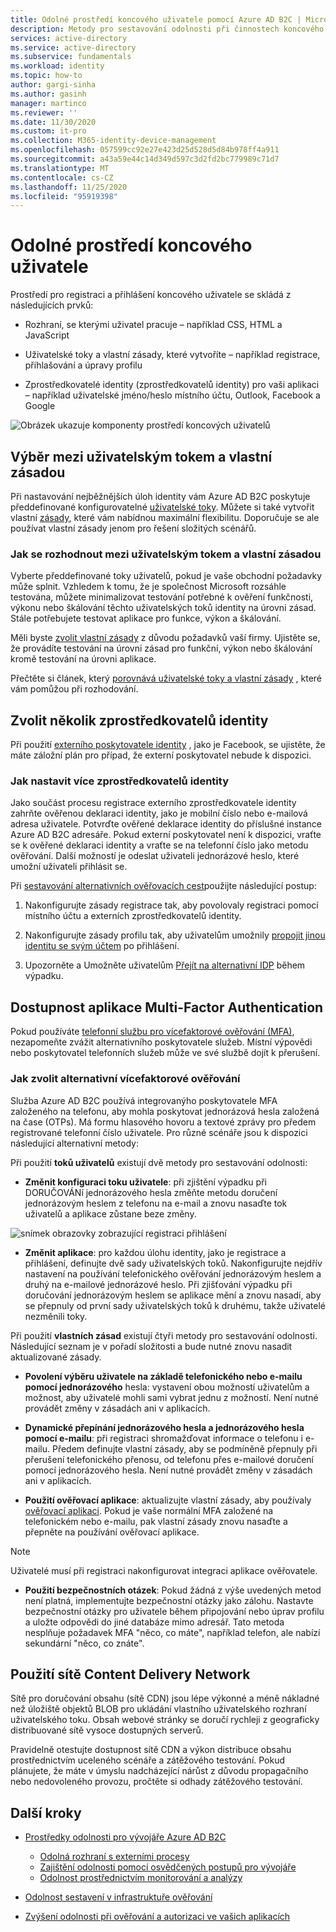 ```yaml
---
title: Odolné prostředí koncového uživatele pomocí Azure AD B2C | Microsoft Docs
description: Metody pro sestavování odolnosti při činnostech koncového uživatele pomocí Azure AD B2C
services: active-directory
ms.service: active-directory
ms.subservice: fundamentals
ms.workload: identity
ms.topic: how-to
author: gargi-sinha
ms.author: gasinh
manager: martinco
ms.reviewer: ''
ms.date: 11/30/2020
ms.custom: it-pro
ms.collection: M365-identity-device-management
ms.openlocfilehash: 057599cc92e27e423d25d528d5d84b978ff4a911
ms.sourcegitcommit: a43a59e44c14d349d597c3d2fd2bc779989c71d7
ms.translationtype: MT
ms.contentlocale: cs-CZ
ms.lasthandoff: 11/25/2020
ms.locfileid: "95919398"
---
```

# <a name="resilient-end-user-experience"></a>Odolné prostředí koncového uživatele

Prostředí pro registraci a přihlášení koncového uživatele se skládá z následujících prvků:

- Rozhraní, se kterými uživatel pracuje – například CSS, HTML a JavaScript

- Uživatelské toky a vlastní zásady, které vytvoříte – například registrace, přihlašování a úpravy profilu

- Zprostředkovatelé identity (zprostředkovatelů identity) pro vaši aplikaci – například uživatelské jméno/heslo místního účtu, Outlook, Facebook a Google

![Obrázek ukazuje komponenty prostředí koncových uživatelů](media/resilient-end-user-experiences/end-user-experience-architecture.png)

## <a name="choose-between-user-flow-and-custom-policy"></a>Výběr mezi uživatelským tokem a vlastní zásadou  

Při nastavování nejběžnějších úloh identity vám Azure AD B2C poskytuje předdefinované konfigurovatelné [uživatelské toky](https://docs.microsoft.com/azure/active-directory-b2c/user-flow-overview). Můžete si také vytvořit vlastní [zásady](https://docs.microsoft.com/azure/active-directory-b2c/custom-policy-overview), které vám nabídnou maximální flexibilitu. Doporučuje se ale používat vlastní zásady jenom pro řešení složitých scénářů.

### <a name="how-to-decide-between-user-flow-and-custom-policy"></a>Jak se rozhodnout mezi uživatelským tokem a vlastní zásadou

Vyberte předdefinované toky uživatelů, pokud je vaše obchodní požadavky může splnit. Vzhledem k tomu, že je společnost Microsoft rozsáhle testována, můžete minimalizovat testování potřebné k ověření funkčnosti, výkonu nebo škálování těchto uživatelských toků identity na úrovni zásad. Stále potřebujete testovat aplikace pro funkce, výkon a škálování.

Měli byste [zvolit vlastní zásady](https://docs.microsoft.com/azure/active-directory-b2c/custom-policy-get-started) z důvodu požadavků vaší firmy. Ujistěte se, že provádíte testování na úrovni zásad pro funkční, výkon nebo škálování kromě testování na úrovni aplikace.

Přečtěte si článek, který [porovnává uživatelské toky a vlastní zásady](https://docs.microsoft.com/azure/active-directory-b2c/custom-policy-overview#comparing-user-flows-and-custom-policies) , které vám pomůžou při rozhodování.

## <a name="choose-multiple-idps"></a>Zvolit několik zprostředkovatelů identity

Při použití [externího poskytovatele identity](https://docs.microsoft.com/azure/active-directory-b2c/technical-overview#external-identity-providers) , jako je Facebook, se ujistěte, že máte záložní plán pro případ, že externí poskytovatel nebude k dispozici.

### <a name="how-to-set-up-multiple-idps"></a>Jak nastavit více zprostředkovatelů identity

Jako součást procesu registrace externího zprostředkovatele identity zahrňte ověřenou deklaraci identity, jako je mobilní číslo nebo e-mailová adresa uživatele. Potvrďte ověřené deklarace identity do příslušné instance Azure AD B2C adresáře. Pokud externí poskytovatel není k dispozici, vraťte se k ověřené deklaraci identity a vraťte se na telefonní číslo jako metodu ověřování. Další možností je odeslat uživateli jednorázové heslo, které umožní uživateli přihlásit se.

 Při [sestavování alternativních ověřovacích cest](https://github.com/azure-ad-b2c/samples/tree/master/policies/idps-filter)použijte následující postup:

 1. Nakonfigurujte zásady registrace tak, aby povolovaly registraci pomocí místního účtu a externích zprostředkovatelů identity.

 2. Nakonfigurujte zásady profilu tak, aby uživatelům umožnily [propojit jinou identitu se svým účtem](https://github.com/Azure-Samples/active-directory-b2c-advanced-policies/tree/master/account-linking) po přihlášení.

 3. Upozorněte a Umožněte uživatelům [Přejít na alternativní IDP](https://docs.microsoft.com/azure/active-directory-b2c/custom-policy-ui-customization#configure-dynamic-custom-page-content-uri) během výpadku.

## <a name="availability-of-multi-factor-authentication"></a>Dostupnost aplikace Multi-Factor Authentication

Pokud používáte [telefonní službu pro vícefaktorové ověřování (MFA)](https://docs.microsoft.com/azure/active-directory-b2c/phone-authentication), nezapomeňte zvážit alternativního poskytovatele služeb. Místní výpovědi nebo poskytovatel telefonních služeb může ve své službě dojít k přerušení.

### <a name="how-to-choose-an-alternate-mfa"></a>Jak zvolit alternativní vícefaktorové ověřování  

Služba Azure AD B2C používá integrovanýho poskytovatele MFA založeného na telefonu, aby mohla poskytovat jednorázová hesla založená na čase (OTPs). Má formu hlasového hovoru a textové zprávy pro předem registrované telefonní číslo uživatele. Pro různé scénáře jsou k dispozici následující alternativní metody:

Při použití **toků uživatelů** existují dvě metody pro sestavování odolnosti:

- **Změnit konfiguraci toku uživatele**: při zjištění výpadku při DORUČOVÁNí jednorázového hesla změňte metodu doručení jednorázovým heslem z telefonu na e-mail a znovu nasaďte tok uživatelů a aplikace zůstane beze změny.

![snímek obrazovky zobrazující registraci přihlášení](media/resilient-end-user-experiences/create-sign-in.png)

- **Změnit aplikace**: pro každou úlohu identity, jako je registrace a přihlášení, definujte dvě sady uživatelských toků. Nakonfigurujte nejdřív nastavení na používání telefonického ověřování jednorázovým heslem a druhý na e-mailové jednorázové heslo. Při zjišťování výpadku při doručování jednorázovým heslem se aplikace mění a znovu nasadí, aby se přepnuly od první sady uživatelských toků k druhému, takže uživatelé nezměnili toky.  

Při použití **vlastních zásad** existují čtyři metody pro sestavování odolnosti. Následující seznam je v pořadí složitosti a bude nutné znovu nasadit aktualizované zásady.

- **Povolení výběru uživatele na základě telefonického nebo e-mailu pomocí jednorázového** hesla: vystavení obou možností uživatelům a možnost, aby uživatelé mohli sami vybrat jednu z možností. Není nutné provádět změny v zásadách ani v aplikacích.

- **Dynamické přepínání jednorázového hesla a jednorázového hesla pomocí e-mailu**: při registraci shromažďovat informace o telefonu i e-mailu. Předem definujte vlastní zásady, aby se podmíněně přepnuly při přerušení telefonického přenosu, od telefonu přes e-mailové doručení pomocí jednorázového hesla. Není nutné provádět změny v zásadách ani v aplikacích.

- **Použití ověřovací aplikace**: aktualizujte vlastní zásady, aby používaly [ověřovací aplikaci](https://github.com/azure-ad-b2c/samples/tree/master/policies/custom-mfa-totp). Pokud je vaše normální MFA založené na telefonickém nebo e-mailu, pak vlastní zásady znovu nasaďte a přepněte na používání ověřovací aplikace.

>[!Note]
>Uživatelé musí při registraci nakonfigurovat integraci aplikace ověřovatele.

- **Použití bezpečnostních otázek**: Pokud žádná z výše uvedených metod není platná, implementujte bezpečnostní otázky jako zálohu. Nastavte bezpečnostní otázky pro uživatele během připojování nebo úprav profilu a uložte odpovědi do jiné databáze mimo adresář. Tato metoda nesplňuje požadavek MFA "něco, co máte", například telefon, ale nabízí sekundární "něco, co znáte".

## <a name="use-a-content-delivery-network"></a>Použití sítě Content Delivery Network

Sítě pro doručování obsahu (sítě CDN) jsou lépe výkonné a méně nákladné než úložiště objektů BLOB pro ukládání vlastního uživatelského rozhraní uživatelského toku. Obsah webové stránky se doručí rychleji z geograficky distribuované sítě vysoce dostupných serverů.  

Pravidelně otestujte dostupnost sítě CDN a výkon distribuce obsahu prostřednictvím uceleného scénáře a zátěžového testování. Pokud plánujete, že máte v úmyslu nadcházející nárůst z důvodu propagačního nebo nedovoleného provozu, pročtěte si odhady zátěžového testování.
  
## <a name="next-steps"></a>Další kroky

- [Prostředky odolnosti pro vývojáře Azure AD B2C](resilience-b2c.md)
  
  - [Odolná rozhraní s externími procesy](resilient-external-processes.md)
  - [Zajištění odolnosti pomocí osvědčených postupů pro vývojáře](resilience-b2c-developer-best-practices.md)
  - [Odolnost prostřednictvím monitorování a analýzy](resilience-with-monitoring-alerting.md)
- [Odolnost sestavení v infrastruktuře ověřování](resilience-in-infrastructure.md)
- [Zvýšení odolnosti při ověřování a autorizaci ve vašich aplikacích](resilience-app-development-overview.md)
